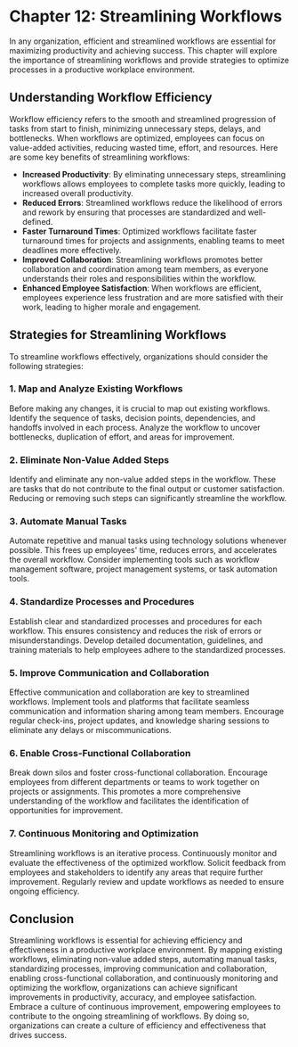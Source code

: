 Chapter 12: Streamlining Workflows
==================================

In any organization, efficient and streamlined workflows are essential for maximizing productivity and achieving success. This chapter will explore the importance of streamlining workflows and provide strategies to optimize processes in a productive workplace environment.

Understanding Workflow Efficiency
---------------------------------

Workflow efficiency refers to the smooth and streamlined progression of tasks from start to finish, minimizing unnecessary steps, delays, and bottlenecks. When workflows are optimized, employees can focus on value-added activities, reducing wasted time, effort, and resources. Here are some key benefits of streamlining workflows:

* **Increased Productivity**: By eliminating unnecessary steps, streamlining workflows allows employees to complete tasks more quickly, leading to increased overall productivity.
* **Reduced Errors**: Streamlined workflows reduce the likelihood of errors and rework by ensuring that processes are standardized and well-defined.
* **Faster Turnaround Times**: Optimized workflows facilitate faster turnaround times for projects and assignments, enabling teams to meet deadlines more effectively.
* **Improved Collaboration**: Streamlining workflows promotes better collaboration and coordination among team members, as everyone understands their roles and responsibilities within the workflow.
* **Enhanced Employee Satisfaction**: When workflows are efficient, employees experience less frustration and are more satisfied with their work, leading to higher morale and engagement.

Strategies for Streamlining Workflows
-------------------------------------

To streamline workflows effectively, organizations should consider the following strategies:

### 1. **Map and Analyze Existing Workflows**

Before making any changes, it is crucial to map out existing workflows. Identify the sequence of tasks, decision points, dependencies, and handoffs involved in each process. Analyze the workflow to uncover bottlenecks, duplication of effort, and areas for improvement.

### 2. **Eliminate Non-Value Added Steps**

Identify and eliminate any non-value added steps in the workflow. These are tasks that do not contribute to the final output or customer satisfaction. Reducing or removing such steps can significantly streamline the workflow.

### 3. **Automate Manual Tasks**

Automate repetitive and manual tasks using technology solutions whenever possible. This frees up employees' time, reduces errors, and accelerates the overall workflow. Consider implementing tools such as workflow management software, project management systems, or task automation tools.

### 4. **Standardize Processes and Procedures**

Establish clear and standardized processes and procedures for each workflow. This ensures consistency and reduces the risk of errors or misunderstandings. Develop detailed documentation, guidelines, and training materials to help employees adhere to the standardized processes.

### 5. **Improve Communication and Collaboration**

Effective communication and collaboration are key to streamlined workflows. Implement tools and platforms that facilitate seamless communication and information sharing among team members. Encourage regular check-ins, project updates, and knowledge sharing sessions to eliminate any delays or miscommunications.

### 6. **Enable Cross-Functional Collaboration**

Break down silos and foster cross-functional collaboration. Encourage employees from different departments or teams to work together on projects or assignments. This promotes a more comprehensive understanding of the workflow and facilitates the identification of opportunities for improvement.

### 7. **Continuous Monitoring and Optimization**

Streamlining workflows is an iterative process. Continuously monitor and evaluate the effectiveness of the optimized workflow. Solicit feedback from employees and stakeholders to identify any areas that require further improvement. Regularly review and update workflows as needed to ensure ongoing efficiency.

Conclusion
----------

Streamlining workflows is essential for achieving efficiency and effectiveness in a productive workplace environment. By mapping existing workflows, eliminating non-value added steps, automating manual tasks, standardizing processes, improving communication and collaboration, enabling cross-functional collaboration, and continuously monitoring and optimizing the workflow, organizations can achieve significant improvements in productivity, accuracy, and employee satisfaction. Embrace a culture of continuous improvement, empowering employees to contribute to the ongoing streamlining of workflows. By doing so, organizations can create a culture of efficiency and effectiveness that drives success.
